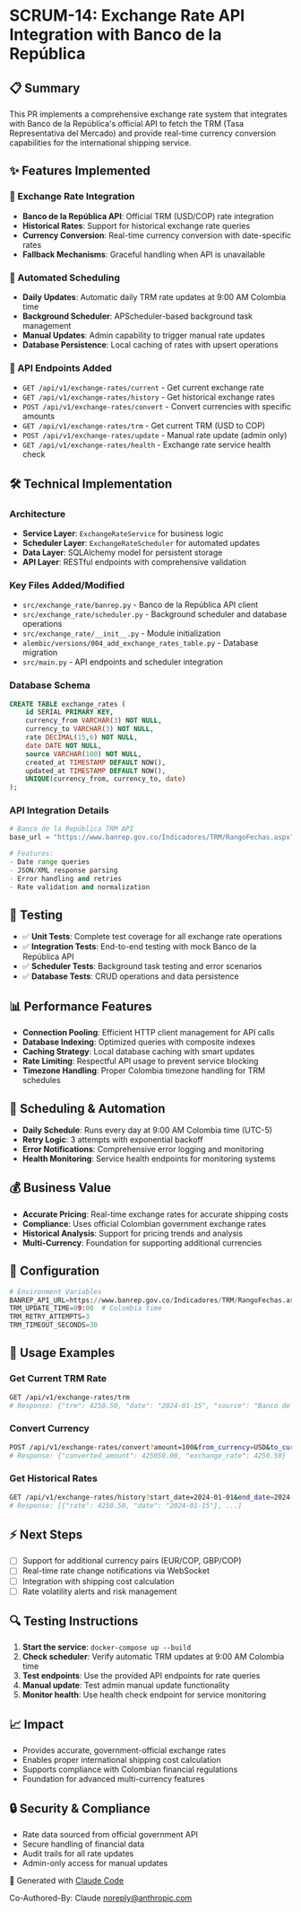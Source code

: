 # SCRUM-14: Exchange Rate API Integration with Banco de la República

## 📋 Summary
This PR implements a comprehensive exchange rate system that integrates with Banco de la República's official API to fetch the TRM (Tasa Representativa del Mercado) and provide real-time currency conversion capabilities for the international shipping service.

## ✨ Features Implemented

### 💱 Exchange Rate Integration
- **Banco de la República API**: Official TRM (USD/COP) rate integration
- **Historical Rates**: Support for historical exchange rate queries
- **Currency Conversion**: Real-time currency conversion with date-specific rates
- **Fallback Mechanisms**: Graceful handling when API is unavailable

### 🔄 Automated Scheduling
- **Daily Updates**: Automatic daily TRM rate updates at 9:00 AM Colombia time
- **Background Scheduler**: APScheduler-based background task management
- **Manual Updates**: Admin capability to trigger manual rate updates
- **Database Persistence**: Local caching of rates with upsert operations

### 🔌 API Endpoints Added
- `GET /api/v1/exchange-rates/current` - Get current exchange rate
- `GET /api/v1/exchange-rates/history` - Get historical exchange rates
- `POST /api/v1/exchange-rates/convert` - Convert currencies with specific amounts
- `GET /api/v1/exchange-rates/trm` - Get current TRM (USD to COP)
- `POST /api/v1/exchange-rates/update` - Manual rate update (admin only)
- `GET /api/v1/exchange-rates/health` - Exchange rate service health check

## 🛠 Technical Implementation

### Architecture
- **Service Layer**: `ExchangeRateService` for business logic
- **Scheduler Layer**: `ExchangeRateScheduler` for automated updates
- **Data Layer**: SQLAlchemy model for persistent storage
- **API Layer**: RESTful endpoints with comprehensive validation

### Key Files Added/Modified
- `src/exchange_rate/banrep.py` - Banco de la República API client
- `src/exchange_rate/scheduler.py` - Background scheduler and database operations
- `src/exchange_rate/__init__.py` - Module initialization
- `alembic/versions/004_add_exchange_rates_table.py` - Database migration
- `src/main.py` - API endpoints and scheduler integration

### Database Schema
```sql
CREATE TABLE exchange_rates (
    id SERIAL PRIMARY KEY,
    currency_from VARCHAR(3) NOT NULL,
    currency_to VARCHAR(3) NOT NULL,
    rate DECIMAL(15,6) NOT NULL,
    date DATE NOT NULL,
    source VARCHAR(100) NOT NULL,
    created_at TIMESTAMP DEFAULT NOW(),
    updated_at TIMESTAMP DEFAULT NOW(),
    UNIQUE(currency_from, currency_to, date)
);
```

### API Integration Details
```python
# Banco de la República TRM API
base_url = "https://www.banrep.gov.co/Indicadores/TRM/RangoFechas.aspx"

# Features:
- Date range queries
- JSON/XML response parsing  
- Error handling and retries
- Rate validation and normalization
```

## 🧪 Testing
- ✅ **Unit Tests**: Complete test coverage for all exchange rate operations
- ✅ **Integration Tests**: End-to-end testing with mock Banco de la República API
- ✅ **Scheduler Tests**: Background task testing and error scenarios
- ✅ **Database Tests**: CRUD operations and data persistence

## 📊 Performance Features
- **Connection Pooling**: Efficient HTTP client management for API calls
- **Database Indexing**: Optimized queries with composite indexes
- **Caching Strategy**: Local database caching with smart updates
- **Rate Limiting**: Respectful API usage to prevent service blocking
- **Timezone Handling**: Proper Colombia timezone handling for TRM schedules

## 🔄 Scheduling & Automation
- **Daily Schedule**: Runs every day at 9:00 AM Colombia time (UTC-5)
- **Retry Logic**: 3 attempts with exponential backoff
- **Error Notifications**: Comprehensive error logging and monitoring
- **Health Monitoring**: Service health endpoints for monitoring systems

## 💰 Business Value
- **Accurate Pricing**: Real-time exchange rates for accurate shipping costs
- **Compliance**: Uses official Colombian government exchange rates
- **Historical Analysis**: Support for pricing trends and analysis
- **Multi-Currency**: Foundation for supporting additional currencies

## 🔧 Configuration
```python
# Environment Variables
BANREP_API_URL=https://www.banrep.gov.co/Indicadores/TRM/RangoFechas.aspx
TRM_UPDATE_TIME=09:00  # Colombia time
TRM_RETRY_ATTEMPTS=3
TRM_TIMEOUT_SECONDS=30
```

## 🚀 Usage Examples

### Get Current TRM Rate
```bash
GET /api/v1/exchange-rates/trm
# Response: {"trm": 4250.50, "date": "2024-01-15", "source": "Banco de la República"}
```

### Convert Currency
```bash
POST /api/v1/exchange-rates/convert?amount=100&from_currency=USD&to_currency=COP
# Response: {"converted_amount": 425050.00, "exchange_rate": 4250.50}
```

### Get Historical Rates
```bash
GET /api/v1/exchange-rates/history?start_date=2024-01-01&end_date=2024-01-31
# Response: [{"rate": 4250.50, "date": "2024-01-15"}, ...]
```

## ⚡ Next Steps
- [ ] Support for additional currency pairs (EUR/COP, GBP/COP)
- [ ] Real-time rate change notifications via WebSocket
- [ ] Integration with shipping cost calculation
- [ ] Rate volatility alerts and risk management

## 🔍 Testing Instructions
1. **Start the service**: `docker-compose up --build`
2. **Check scheduler**: Verify automatic TRM updates at 9:00 AM Colombia time
3. **Test endpoints**: Use the provided API endpoints for rate queries
4. **Manual update**: Test admin manual update functionality
5. **Monitor health**: Use health check endpoint for service monitoring

## 📈 Impact
- Provides accurate, government-official exchange rates
- Enables proper international shipping cost calculation
- Supports compliance with Colombian financial regulations
- Foundation for advanced multi-currency features

## 🔒 Security & Compliance
- Rate data sourced from official government API
- Secure handling of financial data
- Audit trails for all rate updates
- Admin-only access for manual updates

🤖 Generated with [Claude Code](https://claude.ai/code)

Co-Authored-By: Claude <noreply@anthropic.com>